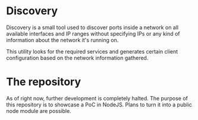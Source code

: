 # Discovery

Discovery is a small tool used to discover ports inside a network on all
available interfaces and IP ranges without specifying IPs or any kind of information
about the network it's running on.

This utility looks for the required services and generates certain
client configuration
based on the network information gathered.

# The repository

As of right now, further development is completely halted. The purpose of this 
repository is to showcase a PoC in NodeJS. Plans to turn it into a public node 
module are possible.
